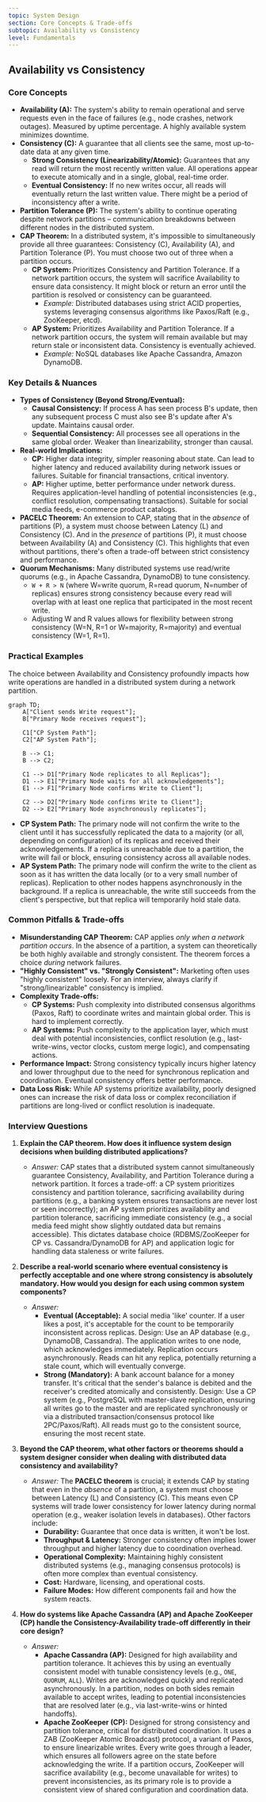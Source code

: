 ```yaml
---
topic: System Design
section: Core Concepts & Trade-offs
subtopic: Availability vs Consistency
level: Fundamentals
---
```


## Availability vs Consistency
### Core Concepts

*   **Availability (A):** The system's ability to remain operational and serve requests even in the face of failures (e.g., node crashes, network outages). Measured by uptime percentage. A highly available system minimizes downtime.
*   **Consistency (C):** A guarantee that all clients see the same, most up-to-date data at any given time.
    *   **Strong Consistency (Linearizability/Atomic):** Guarantees that any read will return the most recently written value. All operations appear to execute atomically and in a single, global, real-time order.
    *   **Eventual Consistency:** If no new writes occur, all reads will eventually return the last written value. There might be a period of inconsistency after a write.
*   **Partition Tolerance (P):** The system's ability to continue operating despite network partitions – communication breakdowns between different nodes in the distributed system.
*   **CAP Theorem:** In a distributed system, it's impossible to simultaneously provide all three guarantees: Consistency (C), Availability (A), and Partition Tolerance (P). You must choose two out of three when a partition occurs.
    *   **CP System:** Prioritizes Consistency and Partition Tolerance. If a network partition occurs, the system will sacrifice Availability to ensure data consistency. It might block or return an error until the partition is resolved or consistency can be guaranteed.
        *   *Example:* Distributed databases using strict ACID properties, systems leveraging consensus algorithms like Paxos/Raft (e.g., ZooKeeper, etcd).
    *   **AP System:** Prioritizes Availability and Partition Tolerance. If a network partition occurs, the system will remain available but may return stale or inconsistent data. Consistency is eventually achieved.
        *   *Example:* NoSQL databases like Apache Cassandra, Amazon DynamoDB.

### Key Details & Nuances

*   **Types of Consistency (Beyond Strong/Eventual):**
    *   **Causal Consistency:** If process A has seen process B's update, then any subsequent process C must also see B's update after A's update. Maintains causal order.
    *   **Sequential Consistency:** All processes see all operations in the same global order. Weaker than linearizability, stronger than causal.
*   **Real-world Implications:**
    *   **CP:** Higher data integrity, simpler reasoning about state. Can lead to higher latency and reduced availability during network issues or failures. Suitable for financial transactions, critical inventory.
    *   **AP:** Higher uptime, better performance under network duress. Requires application-level handling of potential inconsistencies (e.g., conflict resolution, compensating transactions). Suitable for social media feeds, e-commerce product catalogs.
*   **PACELC Theorem:** An extension to CAP, stating that in the *absence* of partitions (P), a system must choose between Latency (L) and Consistency (C). And in the *presence* of partitions (P), it must choose between Availability (A) and Consistency (C). This highlights that even without partitions, there's often a trade-off between strict consistency and performance.
*   **Quorum Mechanisms:** Many distributed systems use read/write quorums (e.g., in Apache Cassandra, DynamoDB) to tune consistency.
    *   `W + R > N` (where W=write quorum, R=read quorum, N=number of replicas) ensures strong consistency because every read will overlap with at least one replica that participated in the most recent write.
    *   Adjusting W and R values allows for flexibility between strong consistency (W=N, R=1 or W=majority, R=majority) and eventual consistency (W=1, R=1).

### Practical Examples

The choice between Availability and Consistency profoundly impacts how write operations are handled in a distributed system during a network partition.

```mermaid
graph TD;
    A["Client sends Write request"];
    B["Primary Node receives request"];

    C1["CP System Path"];
    C2["AP System Path"];

    B --> C1;
    B --> C2;

    C1 --> D1["Primary Node replicates to all Replicas"];
    D1 --> E1["Primary Node waits for all acknowledgements"];
    E1 --> F1["Primary Node confirms Write to Client"];

    C2 --> D2["Primary Node confirms Write to Client"];
    D2 --> E2["Primary Node asynchronously replicates"];
```
*   **CP System Path:** The primary node will not confirm the write to the client until it has successfully replicated the data to a majority (or all, depending on configuration) of its replicas and received their acknowledgements. If a replica is unreachable due to a partition, the write will fail or block, ensuring consistency across all available nodes.
*   **AP System Path:** The primary node will confirm the write to the client as soon as it has written the data locally (or to a very small number of replicas). Replication to other nodes happens asynchronously in the background. If a replica is unreachable, the write still succeeds from the client's perspective, but that replica will temporarily hold stale data.

### Common Pitfalls & Trade-offs

*   **Misunderstanding CAP Theorem:** CAP applies *only when a network partition occurs*. In the absence of a partition, a system can theoretically be both highly available and strongly consistent. The theorem forces a choice *during* network failures.
*   **"Highly Consistent" vs. "Strongly Consistent":** Marketing often uses "highly consistent" loosely. For an interview, always clarify if "strong/linearizable" consistency is implied.
*   **Complexity Trade-offs:**
    *   **CP Systems:** Push complexity into distributed consensus algorithms (Paxos, Raft) to coordinate writes and maintain global order. This is hard to implement correctly.
    *   **AP Systems:** Push complexity to the application layer, which must deal with potential inconsistencies, conflict resolution (e.g., last-write-wins, vector clocks, custom merge logic), and compensating actions.
*   **Performance Impact:** Strong consistency typically incurs higher latency and lower throughput due to the need for synchronous replication and coordination. Eventual consistency offers better performance.
*   **Data Loss Risk:** While AP systems prioritize availability, poorly designed ones can increase the risk of data loss or complex reconciliation if partitions are long-lived or conflict resolution is inadequate.

### Interview Questions

1.  **Explain the CAP theorem. How does it influence system design decisions when building distributed applications?**
    *   *Answer:* CAP states that a distributed system cannot simultaneously guarantee Consistency, Availability, and Partition Tolerance during a network partition. It forces a trade-off: a CP system prioritizes consistency and partition tolerance, sacrificing availability during partitions (e.g., a banking system ensures transactions are never lost or seen incorrectly); an AP system prioritizes availability and partition tolerance, sacrificing immediate consistency (e.g., a social media feed might show slightly outdated data but remains accessible). This dictates database choice (RDBMS/ZooKeeper for CP vs. Cassandra/DynamoDB for AP) and application logic for handling data staleness or write failures.

2.  **Describe a real-world scenario where eventual consistency is perfectly acceptable and one where strong consistency is absolutely mandatory. How would you design for each using common system components?**
    *   *Answer:*
        *   **Eventual (Acceptable):** A social media 'like' counter. If a user likes a post, it's acceptable for the count to be temporarily inconsistent across replicas. Design: Use an AP database (e.g., DynamoDB, Cassandra). The application writes to one node, which acknowledges immediately. Replication occurs asynchronously. Reads can hit any replica, potentially returning a stale count, which will eventually converge.
        *   **Strong (Mandatory):** A bank account balance for a money transfer. It's critical that the sender's balance is debited and the receiver's credited atomically and consistently. Design: Use a CP system (e.g., PostgreSQL with master-slave replication, ensuring all writes go to the master and are replicated synchronously or via a distributed transaction/consensus protocol like 2PC/Paxos/Raft). All reads must go to the consistent source, ensuring the most recent state.

3.  **Beyond the CAP theorem, what other factors or theorems should a system designer consider when dealing with distributed data consistency and availability?**
    *   *Answer:* The **PACELC theorem** is crucial; it extends CAP by stating that even in the *absence* of a partition, a system must choose between Latency (L) and Consistency (C). This means even CP systems will trade lower consistency for lower latency during normal operation (e.g., weaker isolation levels in databases). Other factors include:
        *   **Durability:** Guarantee that once data is written, it won't be lost.
        *   **Throughput & Latency:** Stronger consistency often implies lower throughput and higher latency due to coordination overhead.
        *   **Operational Complexity:** Maintaining highly consistent distributed systems (e.g., managing consensus protocols) is often more complex than eventual consistency.
        *   **Cost:** Hardware, licensing, and operational costs.
        *   **Failure Modes:** How different components fail and how the system reacts.

4.  **How do systems like Apache Cassandra (AP) and Apache ZooKeeper (CP) handle the Consistency-Availability trade-off differently in their core design?**
    *   *Answer:*
        *   **Apache Cassandra (AP):** Designed for high availability and partition tolerance. It achieves this by using an eventually consistent model with tunable consistency levels (e.g., `ONE`, `QUORUM`, `ALL`). Writes are acknowledged quickly and replicated asynchronously. In a partition, nodes on both sides remain available to accept writes, leading to potential inconsistencies that are resolved later (e.g., via last-write-wins or hinted handoffs).
        *   **Apache ZooKeeper (CP):** Designed for strong consistency and partition tolerance, critical for distributed coordination. It uses a ZAB (ZooKeeper Atomic Broadcast) protocol, a variant of Paxos, to ensure linearizable writes. Every write goes through a leader, which ensures all followers agree on the state before acknowledging the write. If a partition occurs, ZooKeeper will sacrifice availability (e.g., become unavailable for writes) to prevent inconsistencies, as its primary role is to provide a consistent view of shared configuration and coordination data.